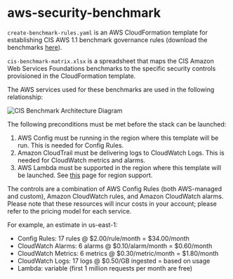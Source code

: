 # aws-security-benchmark
```create-benchmark-rules.yaml``` is an AWS CloudFormation template for establishing CIS AWS 1.1 benchmark governance rules (download the benchmarks [here](https://benchmarks.cisecurity.org/en-us/?route=downloads.form.awsfoundations.110)).

```cis-benchmark-matrix.xlsx``` is a spreadsheet that maps the CIS Amazon Web Services Foundations benchmarks to the specific security controls provisioned in the CloudFormation template.

The AWS services used for these benchmarks are used in the following relationship:

![CIS Benchmark Architecture Diagram](https://github.com/awslabs/aws-security-benchmark/blob/master/architecture/assets/cis-benchmark-architecture.jpg)

The following preconditions must be met before the stack can be launched:

1. AWS Config must be running in the region where this template will be run. This is needed for Config Rules.
2. Amazon CloudTrail must be delivering logs to CloudWatch Logs. This is needed for CloudWatch metrics and alarms.
3. AWS Lambda must be supported in the region where this template will be launched. See [this](https://aws.amazon.com/about-aws/global-infrastructure/regional-product-services/) page for region support.

The controls are a combination of AWS Config Rules (both AWS-managed and custom), Amazon CloudWatch rules, and Amazon CloudWatch alarms.
Please note that these resources will incur costs in your account; please refer to the pricing model for each service.

For example, an estimate in us-east-1:
  * Config Rules:       17 rules   @ $2.00/rule/month    = $34.00/month
  * CloudWatch Alarms:   6 alarms  @ $0.10/alarm/month   =  $0.60/month
  * CloudWatch Metrics:  6 metrics @ $0.30/metric/month  =  $1.80/month
  * CloudWatch Logs:    17 logs    @ $0.50/GB ingested   =  based on usage
  * Lambda:              variable (first 1 million requests per month are free)
